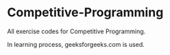 # Competitive-Programming

All exercise codes for Competitive Programming.

In learning process, geeksforgeeks.com is used. 
